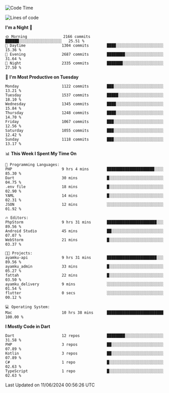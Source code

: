 <!--START_SECTION:waka-->
![Code Time](http://img.shields.io/badge/Code%20Time-563%20hrs%207%20mins-blue)

![Lines of code](https://img.shields.io/badge/From%20Hello%20World%20I%27ve%20Written-2.6%20million%20lines%20of%20code-blue)

**I'm a Night 🦉** 

```text
🌞 Morning                2166 commits        ██████░░░░░░░░░░░░░░░░░░░   25.51 % 
🌆 Daytime                1304 commits        ████░░░░░░░░░░░░░░░░░░░░░   15.36 % 
🌃 Evening                2687 commits        ████████░░░░░░░░░░░░░░░░░   31.64 % 
🌙 Night                  2335 commits        ███████░░░░░░░░░░░░░░░░░░   27.50 % 
```
📅 **I'm Most Productive on Tuesday** 

```text
Monday                   1122 commits        ███░░░░░░░░░░░░░░░░░░░░░░   13.21 % 
Tuesday                  1537 commits        █████░░░░░░░░░░░░░░░░░░░░   18.10 % 
Wednesday                1345 commits        ████░░░░░░░░░░░░░░░░░░░░░   15.84 % 
Thursday                 1248 commits        ████░░░░░░░░░░░░░░░░░░░░░   14.70 % 
Friday                   1067 commits        ███░░░░░░░░░░░░░░░░░░░░░░   12.56 % 
Saturday                 1055 commits        ███░░░░░░░░░░░░░░░░░░░░░░   12.42 % 
Sunday                   1118 commits        ███░░░░░░░░░░░░░░░░░░░░░░   13.17 % 
```


📊 **This Week I Spent My Time On** 

```text
💬 Programming Languages: 
PHP                      9 hrs 4 mins        █████████████████████░░░░   85.30 % 
Dart                     30 mins             █░░░░░░░░░░░░░░░░░░░░░░░░   04.75 % 
.env file                18 mins             █░░░░░░░░░░░░░░░░░░░░░░░░   02.90 % 
YAML                     14 mins             █░░░░░░░░░░░░░░░░░░░░░░░░   02.31 % 
JSON                     12 mins             ░░░░░░░░░░░░░░░░░░░░░░░░░   01.92 % 

🔥 Editors: 
PhpStorm                 9 hrs 31 mins       ██████████████████████░░░   89.56 % 
Android Studio           45 mins             ██░░░░░░░░░░░░░░░░░░░░░░░   07.07 % 
WebStorm                 21 mins             █░░░░░░░░░░░░░░░░░░░░░░░░   03.37 % 

🐱‍💻 Projects: 
ayamku-api               9 hrs 31 mins       ██████████████████████░░░   89.56 % 
ayamku_admin             33 mins             █░░░░░░░░░░░░░░░░░░░░░░░░   05.27 % 
fattah                   22 mins             █░░░░░░░░░░░░░░░░░░░░░░░░   03.50 % 
ayamku_delivery          9 mins              ░░░░░░░░░░░░░░░░░░░░░░░░░   01.54 % 
flutter                  0 secs              ░░░░░░░░░░░░░░░░░░░░░░░░░   00.12 % 

💻 Operating System: 
Mac                      10 hrs 38 mins      █████████████████████████   100.00 % 
```

**I Mostly Code in Dart** 

```text
Dart                     12 repos            ████████░░░░░░░░░░░░░░░░░   31.58 % 
PHP                      3 repos             ██░░░░░░░░░░░░░░░░░░░░░░░   07.89 % 
Kotlin                   3 repos             ██░░░░░░░░░░░░░░░░░░░░░░░   07.89 % 
C#                       1 repo              █░░░░░░░░░░░░░░░░░░░░░░░░   02.63 % 
TypeScript               1 repo              █░░░░░░░░░░░░░░░░░░░░░░░░   02.63 % 
```




 Last Updated on 11/06/2024 00:56:26 UTC
<!--END_SECTION:waka-->
